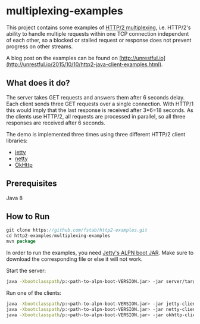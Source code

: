 multiplexing-examples
=====================

This project contains some examples of
[HTTP/2 multiplexing](https://httpwg.github.io/specs/rfc7540.html#StreamsLayer),
i.e. HTTP/2's ability to handle multiple requests within one TCP connection
independent of each other, so a blocked or stalled request or response does
not prevent progress on other streams.

A blog post on the examples can be found on [http://unrestful.io](http://unrestful.io/2015/10/10/http2-java-client-examples.html).

What does it do?
----------------

The server takes GET requests and answers them after 6 seconds delay.
Each client sends three GET requests over a single connection.
With HTTP/1 this would imply that the last response is received after 3*6=18 seconds.
As the clients use HTTP/2, all requests are processed in parallel, so all
three responses are received after 6 seconds.

The demo is implemented three times using three different HTTP/2 client libraries:

  * [jetty](http://www.eclipse.org/jetty)
  * [netty](http://netty.io/)
  * [OkHttp](http://square.github.io/okhttp/)

Prerequisites
-------
Java 8

How to Run
----------

```java
git clone https://github.com/fstab/http2-examples.git
cd http2-examples/multiplexing-examples
mvn package
```

In order to run the examples, you need
[Jetty's ALPN boot JAR](http://unrestful.io/2015/10/09/alpn-java.html).  Make sure to download the corresponding file or else it will not work.

Start the server:

```bash
java -Xbootclasspath/p:<path-to-alpn-boot-VERSION.jar> -jar server/target/server.jar
```

Run one of the clients:

```bash
java -Xbootclasspath/p:<path-to-alpn-boot-VERSION.jar> -jar jetty-client/target/jetty-client.jar
java -Xbootclasspath/p:<path-to-alpn-boot-VERSION.jar> -jar netty-client/target/netty-client.jar
java -Xbootclasspath/p:<path-to-alpn-boot-VERSION.jar> -jar okhttp-client/target/okhttp-client.jar
```
